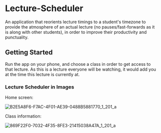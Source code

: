 # Lecture-Scheduler
An application that reorients lecture timings to a student's timezone to provide the atmosphere of an actual lecture (no pauses/fast-forwards as it is along with other students), in order to improve their productivity and punctuality. 

## Getting Started
Run the app on your phone, and choose a class in order to get access to that lecture. As this is a lecture everyone will be watching, it would add you at the time this lecture is currently at. 

### Lecture Scheduler in Images
Home screen:

![B2E5A8F6-F7AC-4F01-AE39-0488B5881770_1_201_a](https://user-images.githubusercontent.com/55002654/90282388-e01c6880-de8b-11ea-8a22-e8577cd8a1f0.jpeg)

Class information:

![869F22F0-7032-4F35-8FE3-21415038A47A_1_201_a](https://user-images.githubusercontent.com/55002654/90282391-e3175900-de8b-11ea-864a-3ad4b1cc59a0.jpeg)

